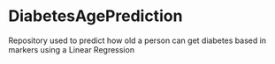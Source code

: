 # DiabetesAgePrediction
Repository used to predict how old a person can get diabetes based in markers using a Linear Regression
